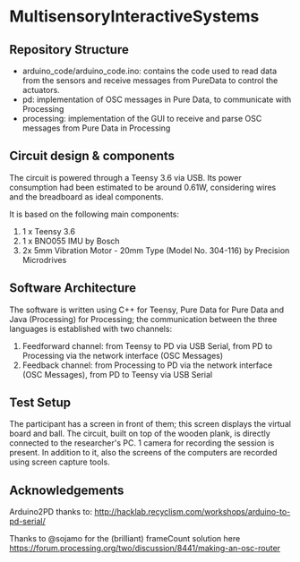 # MultisensoryInteractiveSystems

## Repository Structure

- arduino_code/arduino_code.ino: contains the code used to read data from the sensors and receive messages from PureData to control the actuators.
- pd: implementation of OSC messages in Pure Data, to communicate with Processing
- processing: implementation of the GUI to receive and parse OSC messages from Pure Data in Processing

## Circuit design & components  

The circuit is powered through a Teensy 3.6 via USB. Its power consumption had been estimated to be around 0.61W, considering wires and the breadboard as ideal components.  

It is based on the following main components:  
1. 1 x Teensy 3.6  
2. 1 x BNO055 IMU by Bosch  
3. 2x 5mm Vibration Motor - 20mm Type (Model No. 304-116) by Precision Microdrives  

## Software Architecture

The software is written using C++ for Teensy, Pure Data for Pure Data and Java (Processing) for Processing; the communication between the three languages is established with two channels:  

1. Feedforward channel: from Teensy to PD via USB Serial, from PD to Processing via the network interface (OSC Messages)
2. Feedback    channel: from Processing to PD via the network interface (OSC Messages), from PD to Teensy via USB Serial

## Test Setup

The participant has a screen in front of them; this screen displays the virtual board and ball. The circuit, built on top of the wooden plank, is directly connected to the researcher's PC. 1 camera for recording the session is present. In addition to it, also the screens of the computers are recorded using screen capture tools.

## Acknowledgements     

Arduino2PD thanks to: http://hacklab.recyclism.com/workshops/arduino-to-pd-serial/  
  
Thanks to @sojamo for the (brilliant) frameCount solution here https://forum.processing.org/two/discussion/8441/making-an-osc-router 
